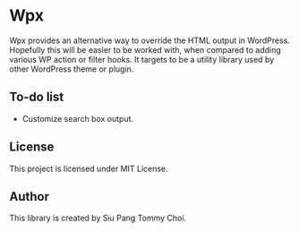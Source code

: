 # Wpx
Wpx provides an alternative way to override the HTML output in WordPress. Hopefully this will be easier to be worked with, when compared to adding various WP action or filter hooks. It targets to be a utility library used by other WordPress theme or plugin.

## To-do list
- Customize search box output.

## License
This project is licensed under MIT License.

## Author
This library is created by Siu Pang Tommy Choi.